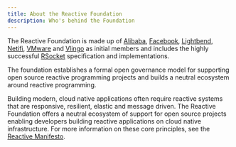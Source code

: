 ```yaml
---
title: About the Reactive Foundation
description: Who's behind the Foundation
---
```


The Reactive Foundation is made up of [Alibaba](https://alibaba.github.io/), [Facebook](https://opensource.facebook.com/), [Lightbend](https://www.lightbend.com), [Netifi](https://www.netifi.com/), [VMware](https://www.vmware.com/company.html) and [Vlingo](https://vlingo.io) as initial members and includes the highly successful [RSocket](https://rsocket.io) specification and implementations.

The foundation establishes a formal open governance model for supporting open source reactive programming projects and builds a neutral ecosystem around reactive programming.

Building modern, cloud native applications often require reactive systems that are responsive, resilient, elastic and message driven. The Reactive Foundation offers a neutral ecosystem of support for open source projects enabling developers building reactive applications on cloud native infrastructure. For more information on these core principles, see the [Reactive Manifesto](https://www.reactivemanifesto.org/).
